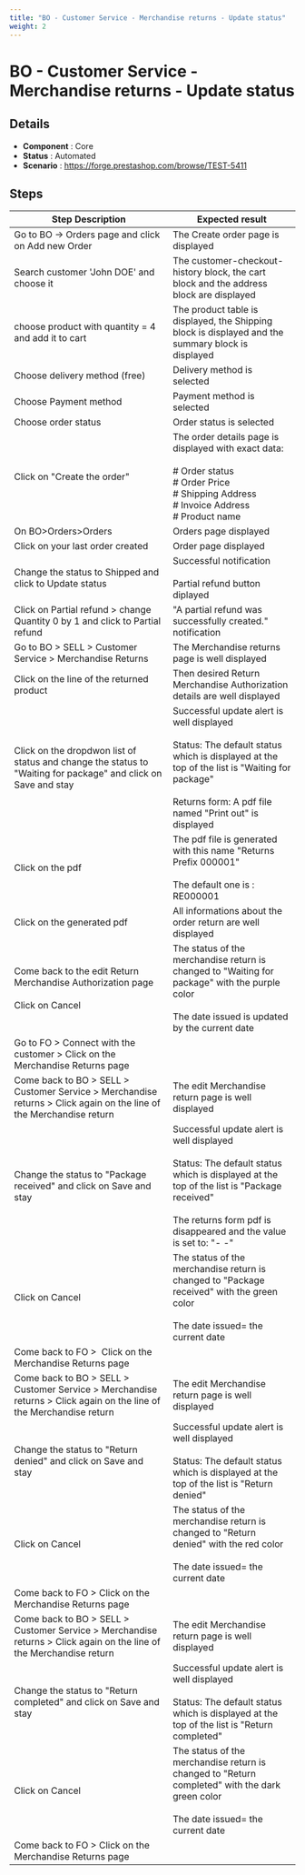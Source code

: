 ```yaml
---
title: "BO - Customer Service - Merchandise returns - Update status"
weight: 2
---
```


# BO - Customer Service - Merchandise returns - Update status
## Details
* **Component** : Core
* **Status** : Automated
* **Scenario** : https://forge.prestashop.com/browse/TEST-5411

## Steps
| Step Description | Expected result |
| ----- | ----- |
| Go to BO -> Orders page and click on Add new Order | The Create order page is displayed |
| Search customer 'John DOE' and choose it | The customer-checkout-history block, the cart block and the address block are displayed |
| choose product with quantity = 4 and add it to cart | The product table is displayed, the Shipping block is displayed and the summary block is displayed |
| Choose delivery method (free) | Delivery method is selected |
| Choose Payment method | Payment method is selected |
| Choose order status | Order status is selected |
| Click on "Create the order" | The order details page is displayed with exact data:<br><br># Order status<br># Order Price<br># Shipping Address<br># Invoice Address<br># Product name |
| On BO>Orders>Orders | Orders page displayed |
| Click on your last order created | Order page displayed |
| Change the status to Shipped and click to Update status | Successful notification<br><br>Partial refund button diplayed |
| Click on Partial refund > change Quantity 0 by 1 and click to Partial refund | "A partial refund was successfully created." notification |
| Go to BO > SELL > Customer Service > Merchandise Returns | The Merchandise returns page is well displayed |
| Click on the line of the returned product | Then desired Return Merchandise Authorization details are well displayed |
| Click on the dropdwon list of status and change the status to "Waiting for package" and click on Save and stay | Successful update alert is well displayed<br><br>Status: The default status which is displayed at the top of the list is "Waiting for package"<br><br>Returns form: A pdf file named "Print out" is displayed |
| Click on the pdf | The pdf file is generated with this name "Returns Prefix 000001" <br><br>The default one is : RE000001 |
| Click on the generated pdf | All informations about the order return are well displayed |
| Come back to the edit Return Merchandise Authorization page <br><br>Click on Cancel | The status of the merchandise return is changed to "Waiting for package" with the purple color <br><br>The date issued is updated by the current date |
| Go to FO > Connect with the customer > Click on the Merchandise Returns page |  |
| Come back to BO > SELL > Customer Service > Merchandise returns > Click again on the line of the Merchandise return | The edit Merchandise return page is well displayed |
| Change the status to "Package received" and click on Save and stay | Successful update alert is well displayed<br><br>Status: The default status which is displayed at the top of the list is "Package received"<br><br>The returns form pdf is disappeared and the value is set to: "- -" |
| Click on Cancel | The status of the merchandise return is changed to "Package received" with the green color <br><br>The date issued= the current date |
| Come back to FO >  Click on the Merchandise Returns page |  |
| Come back to BO > SELL > Customer Service > Merchandise returns > Click again on the line of the Merchandise return | The edit Merchandise return page is well displayed |
| Change the status to "Return denied" and click on Save and stay | Successful update alert is well displayed<br><br>Status: The default status which is displayed at the top of the list is "Return denied" |
| Click on Cancel | The status of the merchandise return is changed to "Return denied" with the red color <br><br>The date issued= the current date |
| Come back to FO > Click on the Merchandise Returns page |  |
| Come back to BO > SELL > Customer Service > Merchandise returns > Click again on the line of the Merchandise return | The edit Merchandise return page is well displayed |
| Change the status to "Return completed" and click on Save and stay | Successful update alert is well displayed<br><br>Status: The default status which is displayed at the top of the list is "Return completed" |
| Click on Cancel | The status of the merchandise return is changed to "Return completed" with the dark green color <br><br>The date issued= the current date |
| Come back to FO > Click on the Merchandise Returns page |  |
